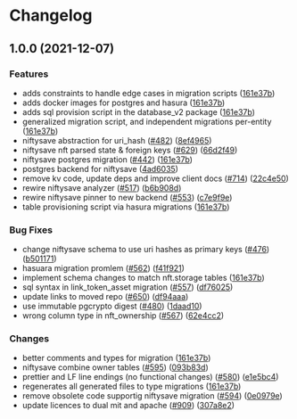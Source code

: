 # Changelog

## 1.0.0 (2021-12-07)


### Features

* adds constraints to handle edge cases in migration scripts ([161e37b](https://www.github.com/nftstorage/nft.storage/commit/161e37b5f615e3db238a20d1edda3c779ac658b5))
* adds docker images for postgres and hasura ([161e37b](https://www.github.com/nftstorage/nft.storage/commit/161e37b5f615e3db238a20d1edda3c779ac658b5))
* adds sql provision script in the database_v2 package ([161e37b](https://www.github.com/nftstorage/nft.storage/commit/161e37b5f615e3db238a20d1edda3c779ac658b5))
* generalized migration script, and independent migrations per-entity ([161e37b](https://www.github.com/nftstorage/nft.storage/commit/161e37b5f615e3db238a20d1edda3c779ac658b5))
* niftysave abstraction for uri_hash ([#482](https://www.github.com/nftstorage/nft.storage/issues/482)) ([8ef4965](https://www.github.com/nftstorage/nft.storage/commit/8ef4965b00696f03f92958fd3eec829f00e6b702))
* niftysave nft parsed state & foreign keys ([#629](https://www.github.com/nftstorage/nft.storage/issues/629)) ([66d2f49](https://www.github.com/nftstorage/nft.storage/commit/66d2f491e7b5a0e8c59fb2d1cf978e11cd289d6c))
* niftysave postgres migration ([#442](https://www.github.com/nftstorage/nft.storage/issues/442)) ([161e37b](https://www.github.com/nftstorage/nft.storage/commit/161e37b5f615e3db238a20d1edda3c779ac658b5))
* postgres backend for niftysave ([4ad6035](https://www.github.com/nftstorage/nft.storage/commit/4ad6035916170fdbb0588ce5e855e4d048795cf8))
* remove kv code, update deps and improve client docs ([#714](https://www.github.com/nftstorage/nft.storage/issues/714)) ([22c4e50](https://www.github.com/nftstorage/nft.storage/commit/22c4e507c527d20d9a0587bee0380ea3471f45fe))
* rewire niftysave analyzer ([#517](https://www.github.com/nftstorage/nft.storage/issues/517)) ([b6b908d](https://www.github.com/nftstorage/nft.storage/commit/b6b908d80acb5bb18efa9e6bbea445b3bb30e1a4))
* rewire niftysave pinner to new backend ([#553](https://www.github.com/nftstorage/nft.storage/issues/553)) ([c7e9f9e](https://www.github.com/nftstorage/nft.storage/commit/c7e9f9e9778114b46a8d039130e06e9dbf5e8062))
* table provisioning script via hasura migrations ([161e37b](https://www.github.com/nftstorage/nft.storage/commit/161e37b5f615e3db238a20d1edda3c779ac658b5))


### Bug Fixes

* change niftysave schema to use uri hashes as primary keys ([#476](https://www.github.com/nftstorage/nft.storage/issues/476)) ([b501171](https://www.github.com/nftstorage/nft.storage/commit/b501171c3cd0292ee397605497e069a324cae8ca))
* hasuara migration promlem ([#562](https://www.github.com/nftstorage/nft.storage/issues/562)) ([f41f921](https://www.github.com/nftstorage/nft.storage/commit/f41f92100091195dcb2e71e86f9f8297e94395a9))
* implement schema changes to match nft.storage tables ([161e37b](https://www.github.com/nftstorage/nft.storage/commit/161e37b5f615e3db238a20d1edda3c779ac658b5))
* sql syntax in link_token_asset migration  ([#557](https://www.github.com/nftstorage/nft.storage/issues/557)) ([df76025](https://www.github.com/nftstorage/nft.storage/commit/df76025b4dac1f8a111abcfd596ff948dd80d29e))
* update links to moved repo ([#650](https://www.github.com/nftstorage/nft.storage/issues/650)) ([df94aaa](https://www.github.com/nftstorage/nft.storage/commit/df94aaa8f1ec1a2e7d60a258a90758b2df630c9a))
* use immutable pgcrypto digest ([#480](https://www.github.com/nftstorage/nft.storage/issues/480)) ([1daad10](https://www.github.com/nftstorage/nft.storage/commit/1daad1084d30da527b61c27d0ea8e99eb6eaf5b8))
* wrong column type in nft_ownership ([#567](https://www.github.com/nftstorage/nft.storage/issues/567)) ([62e4cc2](https://www.github.com/nftstorage/nft.storage/commit/62e4cc2503f2b78fe76399db2ff0db17e03e2e5e))


### Changes

* better comments and types for migration ([161e37b](https://www.github.com/nftstorage/nft.storage/commit/161e37b5f615e3db238a20d1edda3c779ac658b5))
* niftysave combine owner tables ([#595](https://www.github.com/nftstorage/nft.storage/issues/595)) ([093b83d](https://www.github.com/nftstorage/nft.storage/commit/093b83da80371f998363001f9b12c89b640d9966))
* prettier and LF line endings (no functional changes) ([#580](https://www.github.com/nftstorage/nft.storage/issues/580)) ([e1e5bc4](https://www.github.com/nftstorage/nft.storage/commit/e1e5bc47e5ae112a0775a25b275691a818665f37))
* regenerates all generated files to type migrations ([161e37b](https://www.github.com/nftstorage/nft.storage/commit/161e37b5f615e3db238a20d1edda3c779ac658b5))
* remove obsolete code supportig niftysave migration ([#594](https://www.github.com/nftstorage/nft.storage/issues/594)) ([0e0979e](https://www.github.com/nftstorage/nft.storage/commit/0e0979e0b09dcb0efc47275c7146535fb7aaff7a))
* update licences to dual mit and apache ([#909](https://www.github.com/nftstorage/nft.storage/issues/909)) ([307a8e2](https://www.github.com/nftstorage/nft.storage/commit/307a8e20526bef0f3ac516eb60fcd4fd82a0d65e))
